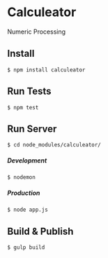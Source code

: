 # Calculeator
Numeric Processing

## Install

`$ npm install calculeator`

## Run Tests
`$ npm test`

## Run Server

`$ cd node_modules/calculeator/`

##### Development
`$ nodemon`
##### Production
`$ node app.js`

## Build & Publish

`$ gulp build`